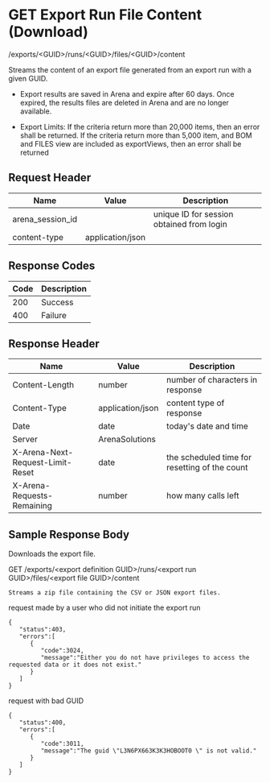 # GET Export Run File Content (Download)


/exports/&lt;GUID&gt;/runs/&lt;GUID&gt;/files/&lt;GUID&gt;/content

Streams the content of an export file generated from an export run with a given GUID. 

* Export results are saved in Arena and expire after 60 days. Once expired, the results files are deleted in Arena and are no longer available.

* Export Limits: If the criteria return more than 20,000 items, then an error shall be returned. If the criteria return more than 5,000 item, and BOM and FILES view are included as exportViews, then an error shall be returned

## Request Header

| Name<br> | Value<br> | Description<br> |
|  --- |  --- |  --- | 
| arena_session_id<br> |   | unique ID for session obtained from login<br> |
| content\-type<br> | application/json<br> |   |

## Response Codes

| Code<br> | Description<br> |
|  --- |  --- | 
| 200<br> | Success<br> |
| 400<br> | Failure<br> |

## Response Header

| Name<br> | Value<br> | Description<br> |
|  --- |  --- |  --- | 
| Content\-Length<br> | number<br> | number of characters in response<br> |
| Content\-Type<br> | application/json<br> | content type of response<br> |
| Date<br> | date<br> | today's date and time<br> |
| Server<br> | ArenaSolutions<br> |   |
| X\-Arena\-Next\-Request\-Limit\-Reset<br> | date<br> | the scheduled time for resetting of the count<br> |
| X\-Arena\-Requests\-Remaining<br> | number<br> | how many calls left<br> |

## Sample Response Body
Downloads the export file.



GET /exports/&lt;export definition GUID&gt;/runs/&lt;export run GUID&gt;/files/&lt;export file GUID&gt;/content

```
Streams a zip file containing the CSV or JSON export files.
```
request made by a user who did not initiate the export run

```
{  
   "status":403,
   "errors":[  
      {  
         "code":3024,
         "message":"Either you do not have privileges to access the requested data or it does not exist."
      }
   ]
}
```
request with bad GUID

```
{  
   "status":400,
   "errors":[  
      {  
         "code":3011,
         "message":"The guid \"L3N6PX663K3K3HOBOOT0 \" is not valid."
      }
   ]
}
```
